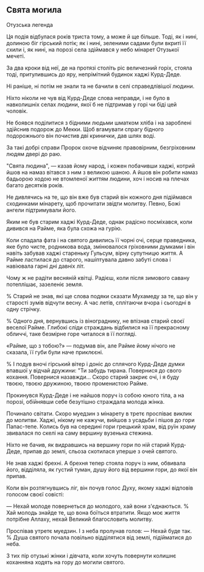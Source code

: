 ## Свята могила

Отузська легенда

Ця подія відбулася років триста тому, а може й ще більше.
Тоді, як і нині, долиною біг гірський потік; як і нині, зеленими садами були вкриті її схили і, як нині, на порозі села здіймався у небо мінарет Отузької мечеті.

За два кроки від неї, де на протязі століть ріс величезний горіх, стояла тоді, притулившись до яру, непрімітний будинок хаджі Курд-Деде.

Ні раніше, ні потім не знали та не бачили в селі справедлівішої людини.

Ніхто ніколи не чув від Курд-Деде слова неправди, і не було в навколишніх селах людини, якої б не підтримав у горі чи біді цей чоловік.

Не боявся поділитися з бідними людьми шматком хліба і на зароблені здійснив подорож до Мекки.
Щоб вгамувати спрагу бідного подорожнього він почистив дві кринички, дав шлях воді.

За такі добрі справи Пророк охоче відчиняє правовірним, безгріховним людям двері до раю.

"Свята людина", — казав йому народ, і кожен побачивши хаджі, котрий йшов на намаз вітався з ним з великою шаною.
А йшов він робити намаз бадьорою ходою не втомленої життям людини, хоч і носив на плечах багато десятків років.

Не дивлячись на те, що він вже був старий він кожного дня підіймався сходинками мінарету, щоб прочитати звідти молитву.
Певно, Божі ангели підтримували його.

Яким не був старим хаджі Курд-Деде, однак радісно посміхався, коли дивився на Райме, яка була схожа на гурію.

Коли спадала фата і на святого дивились її чорні очі, серце праведника, яке було чисте, родникова вода, змінювалося гріховними думками і він навіть забував хаджі стареньку Гульсум, вірну супутницю життя.
А Райме ластилася до старого, нашіптувала давно забуті слова і навіювала гарні дні давніх літ.

Чому ж не радіти весняній квітці.
Радієш, коли після зимового савану потеплішає, зазеленіє земля.

% Старий не знав, які ще слова подяки сказати Мухамеду за те, що він у старості зумів відчути весну.
А час летів, сплітаючи вчора і сьогодні в одну стрічку.

% Одного дня, вернувшись із вінограднику, не впізнав старий своєї веселої Райме.
Глибокі сліди страждань відбилися на її прекрасному обличчі, таке безмірне горе читалося в її погляді.

«Райме, що з тобою?» — подумав він, але Райме йому нічого не сказала, її губи були наче приклєєні.

% І подув вночі гірський вітер і доніс до сплячого Курд-Деде думки впавшої у відчай дружини: "Ти забудь тирана.
Повернися до свого кохання.
Повернися назавжди...
Скоро старий закриє очі, і я буду твоєю, твоєю дружиною, твоєю променистою Райме.

Прокинувся Курд-Деде і не найшов поруч із собою юного тіла, а на порозі, обійнявши себе безутішно страждала молода жінка.

Починало світати.
Скоро муедзин з мінарету в третє проспіває виклик до молитви.
Хаджі, нікому не кажучи, вийшов з усадьби і пішов до гори Папас-тепе.
Колись був на середині гори грецький храм, від руїн храму звивалася по скелі на саму вершину вузенька стежина.

Ніхто не бачив, як видравшись на вершину гори по ній старий Курд-Деде, припав до землі, сльоза скотилася уперше з очей святого.

Не знав хаджі брехні.
А брехня тепер стояла поруч із ним, обвивала його, відділяла, як густий туман, душу його від вершини гори, до якої він припав.

Коли він розтягнувшись ліг, він почув голос Духу, якому хаджі відповів голосом своєї совісті:

— Нехай молоде повернеться до молодого, хай вони з'єднаються.
% Хай молодь знайде те, що вона боїться втратити.
Якщо моє життя потрібне Аллаху, нехай Великий благословить молитву.

Проспівав утретє муедзин.
І з неба пролунав голов: — Нехай буде так.
% Душа святого почала повільно відділятися від землі, підійматися до неба.

З тих пір отузькі жінки і дівчата, коли хочуть повернути колишнє коханняна ходять на гору до могили святого.
